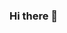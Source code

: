 ### Hi there 👋

<!--
**tarannum-perween/tarannum-perween** is a ✨ _special_ ✨ repository because its `README.md` (this file) appears on your GitHub profile.

Here are some ideas to get you started:

My name is Tarannum perween and currently, I am an undergraduate student at National Institute of Technology, Hamirpur.

- 🔭 I’m currently working on Robot operating system and very much interested in Robotics.
- 🌱 I’m currently learning ...
- 👯 I’m looking to collaborate on ...
- 🤔 I’m looking for help with ...
- 💬 Ask me about ...
- 📫 How to reach me: ...
- 😄 Pronouns: ...
- ⚡ Fun fact: ...
-->
